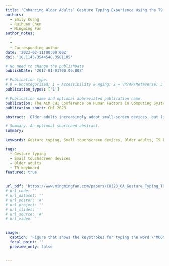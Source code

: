 ```yaml
---
title: 'Enhancing Older Adults’ Gesture Typing Experience Using the T9 Keyboard on Small Touchscreen Devices'
authors:
  - Emily Kuang
  - Ruihuan Chen
  - Mingming Fan
author_notes:
  - 
  - 
  - Corresponding author
date: '2023-02-11T00:00:00Z'
doi: '10.1145/3544548.3581105'

# No need to change the publishDate 
publishDate: '2017-01-01T00:00:00Z'

# Publication type: 
# 0 = Uncategorized; 1 = Accessibility & Aging; 2 = VR/AR/Metaverse; 3 = Human-AI Collaboration; 4 = UX Methodology; 5 = Social Computing; 6 = Sensing;  7 = Thesis; 8 = Patent
publication_types: ['1']

# Publication name and optional abbreviated publication name.
publication: The ACM CHI Conference on Human Factors in Computing Systems 2023
publication_short: CHI 2023

abstract: 'Older adults increasingly adopt small-screen devices, but limited motor dexterity hinders their ability to type effectively. While a 9-key (T9) keyboard allocates larger space to each key, it is shared by multiple consecutive letters. Consequently, users must interrupt their gestures when typing consecutive letters, leading to inefficiencies and poor user experience. Thus, we proposed a novel keyboard that leverages the currently unused key 1 to duplicate letters from the previous key, allowing the entry of consecutive letters without interruptions. A user study with 12 older adults showed that it significantly outperformed the T9 with wiggle gesture in typing speed, KSPC, insertion errors, and deletes per word while achieving comparable performance as the conventional T9. Repeating the typing tasks with 12 young adults found that the advantages of the novel T9 were consistent or enhanced. We also provide error analysis and design considerations for improving gesture typing on T9 for older adults.'

# Summary. An optional shortened abstract.
summary: 

keywords: Gesture typing, Small touchscreen devices, Older adults, T9 keyboard

tags:
  - Gesture typing
  - Small touchscreen devices 
  - Older adults
  - T9 keyboard
featured: true


url_pdf: 'https://www.mingmingfan.com/papers/CHI23_OA_Gesture_Typing_T9.pdf'
# url_code: ''
# url_dataset: ''
# url_poster: '#'
# url_project: ''
# url_slides: ''
# url_source: '#'
# url_video: ''


image:
  caption: 'Figure that shows the keystrokes for typing the word \"MOON\" using the T9 with enhanced key 1 keyboard, the swipe gesture starts from key 6 to key 1, then to key 6, and finally back to key 1.'
  focal_point: ''
  preview_only: false


---
```


<!-- put your youtube/Vimeo video ID here if possible (will update later) --> 
<!-- {{< youtube  >}} -->



